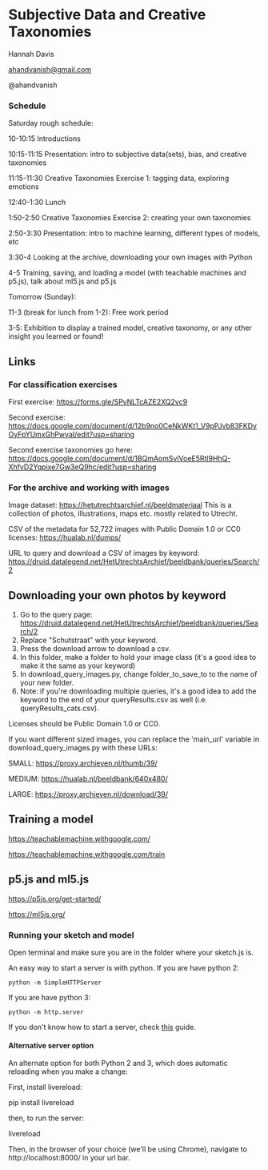 # Subjective Data and Creative Taxonomies


Hannah Davis

ahandvanish@gmail.com

@ahandvanish


### Schedule 

Saturday rough schedule:

10-10:15 Introductions 

10:15-11:15 Presentation: intro to subjective data(sets), bias, and creative taxonomies

11:15-11:30 Creative Taxonomies Exercise 1: tagging data, exploring emotions

12:40-1:30 Lunch

1:50-2:50 Creative Taxonomies Exercise 2: creating your own taxonomies

2:50-3:30 Presentation: intro to machine learning, different types of models, etc

3:30-4 Looking at the archive, downloading your own images with Python

4-5 Training, saving, and loading a model (with teachable machines and p5.js), talk about ml5.js and p5.js


Tomorrow (Sunday):

11-3 (break for lunch from 1-2): Free work period

3-5: Exhibition to display a trained model, creative taxonomy, or any other insight you learned or found! 


## Links

### For classification exercises

First exercise: https://forms.gle/SPvNLTcAZE2XQ2vc9

Second exercise: https://docs.google.com/document/d/12b9no0CeNkWKt1_V9pPJvb83FKDvOyFpYUmxGhPwyaI/edit?usp=sharing

Second exercise taxonomies go here: https://docs.google.com/document/d/1BQmAomSvlVoeE5Rtl9HhQ-XhfvD2Yqpixe7Gw3eQ9hc/edit?usp=sharing


### For the archive and working with images

Image dataset: https://hetutrechtsarchief.nl/beeldmateriaal
This is a collection of photos, illustrations, maps etc. mostly related to Utrecht.

CSV of the metadata for 52,722 images with Public Domain 1.0 or CC0 licenses: https://hualab.nl/dumps/ 

URL to query and download a CSV of images by keyword: https://druid.datalegend.net/HetUtrechtsArchief/beeldbank/queries/Search/2


## Downloading your own photos by keyword

1. Go to the query page: https://druid.datalegend.net/HetUtrechtsArchief/beeldbank/queries/Search/2
2. Replace "Schutstraat" with your keyword.
3. Press the download arrow to download a csv. 
4. In this folder, make a folder to hold your image class (it's a good idea to make it the same as your keyword)
5. In download_query_images.py, change folder_to_save_to to the name of your new folder. 
6. Note: if you're downloading multiple queries, it's a good idea to add the keyword to the end of your queryResults.csv as well (i.e. queryResults_cats.csv).

Licenses should be Public Domain 1.0 or CC0.

If you want different sized images, you can replace the 'main_url' variable in download_query_images.py with these URLs:

SMALL: https://proxy.archieven.nl/thumb/39/

MEDIUM: https://hualab.nl/beeldbank/640x480/

LARGE: https://proxy.archieven.nl/download/39/

## Training a model

https://teachablemachine.withgoogle.com/

https://teachablemachine.withgoogle.com/train


## p5.js and ml5.js

https://p5js.org/get-started/

https://ml5js.org/


### Running your sketch and model

Open terminal and make sure you are in the folder where your sketch.js is.  

An easy way to start a server is with python. If you are have python 2:
```
python -m SimpleHTTPServer
```
If you are have python 3:
```
python -m http.server
```

If you don't know how to start a server, check [this](https://github.com/processing/p5.js/wiki/Local-server) guide.

#### Alternative server option

An alternate option for both Python 2 and 3, which does automatic reloading when you make a change:

First, install livereload:

pip install livereload

then, to run the server:

livereload

Then, in the browser of your choice (we'll be using Chrome), navigate to http://localhost:8000/ in your url bar.







